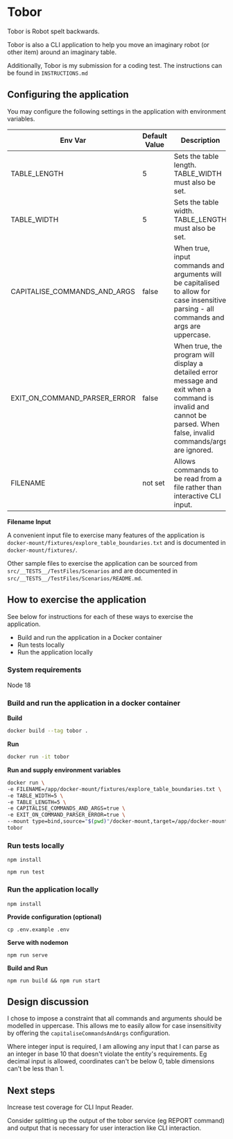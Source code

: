 # Tobor

Tobor is Robot spelt backwards.

Tobor is also a CLI application to help you move an imaginary robot (or other item) around an imaginary table.

Additionally, Tobor is my submission for a coding test. The instructions can be found in `INSTRUCTIONS.md`

## Configuring the application

You may configure the following settings in the application with environment variables.

| Env Var | Default Value | Description |
| --- | --- | --- |
| TABLE_LENGTH | 5 | Sets the table length. TABLE_WIDTH must also be set. |
| TABLE_WIDTH | 5 | Sets the table width. TABLE_LENGTH must also be set. |
| CAPITALISE_COMMANDS_AND_ARGS | false | When true, input commands and arguments will be capitalised to allow for case insensitive parsing - all commands and args are uppercase.  |
| EXIT_ON_COMMAND_PARSER_ERROR | false | When true, the program will display a detailed error message and exit when a command is invalid and cannot be parsed. When false, invalid commands/args are ignored.|
| FILENAME | not set | Allows commands to be read from a file rather than interactive CLI input. |


**Filename Input** 

 A convenient input file to exercise many features of the application is `docker-mount/fixtures/explore_table_boundaries.txt` and is documented in `docker-mount/fixtures/`.

Other sample files to exercise the application can be sourced from `src/__TESTS__/TestFiles/Scenarios` and are documented in `src/__TESTS__/TestFiles/Scenarios/README.md`.

## How to exercise the application

See below for instructions for each of these ways to exercise the application.

- Build and run the application in a Docker container
- Run tests locally
- Run the application locally

### System requirements

Node 18 
### Build and run the application in a docker container

**Build**

```bash
docker build --tag tobor .
```

**Run**

```bash
docker run -it tobor
```

**Run and supply environment variables**

```bash
docker run \
-e FILENAME=/app/docker-mount/fixtures/explore_table_boundaries.txt \
-e TABLE_WIDTH=5 \
-e TABLE_LENGTH=5 \
-e CAPITALISE_COMMANDS_AND_ARGS=true \
-e EXIT_ON_COMMAND_PARSER_ERROR=true \
--mount type=bind,source="$(pwd)"/docker-mount,target=/app/docker-mount \
tobor
```

### Run tests locally

`npm install`

`npm run test`

### Run the application locally

`npm install`

**Provide configuration (optional)**

`cp .env.example .env`

**Serve with nodemon**

`npm run serve`

**Build and Run**

`npm run build && npm run start`

## Design discussion

I chose to impose a constraint that all commands and arguments should be modelled in uppercase. This allows me to easily allow for case insensitivity by offering the `capitaliseCommandsAndArgs` configuration.

Where integer input is required, I am allowing any input that I can parse as an integer in base 10 that doesn't violate the entity's requirements. Eg decimal input is allowed, coordinates can't be below 0, table dimensions can't be less than 1. 

## Next steps 

Increase test coverage for CLI Input Reader.

Consider splitting up the output of the tobor service (eg REPORT command) and output that is necessary for user interaction like CLI interaction. 


